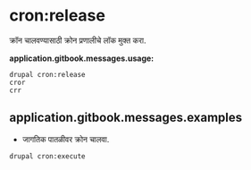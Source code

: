 # cron:release
क्रॉन चालवण्यासाठी क्रोन प्रणालीचे लॉक मुक्त करा.

**application.gitbook.messages.usage:**
```
drupal cron:release
cror
crr
```

## application.gitbook.messages.examples
* जागतिक पातळीवर क्रोन चालवा.
```
drupal cron:execute
```
